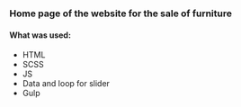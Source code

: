 ### Home page of the website for the sale of furniture

#### What was used:
- HTML
- SCSS
- JS
- Data and loop for slider
- Gulp
